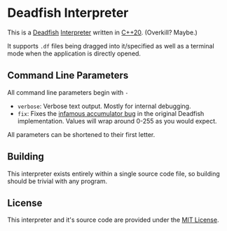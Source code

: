 # Deadfish Interpreter
This is a [Deadfish](https://esolangs.org/wiki/Deadfish) [Interpreter](https://www.geeksforgeeks.org/introduction-to-interpreters/) written in [C++20](https://en.cppreference.com/w/cpp/20). (Overkill? Maybe.)

It supports ``.df`` files being dragged into it/specified as well as a terminal mode when the application is directly opened.

## Command Line Parameters
All command line parameters begin with ``-``

- ``verbose``: Verbose text output. Mostly for internal debugging.
- ``fix``: Fixes the [infamous accumulator bug](https://esolangs.org/wiki/Deadfish#Commands) in the original Deadfish implementation. Values will wrap around 0-255 as you would expect.

All parameters can be shortened to their first letter.

## Building
This interpreter exists entirely within a single source code file, so building should be trivial with any program.

## License
This interpreter and it's source code are provided under the [MIT License](https://en.wikipedia.org/wiki/MIT_License).

